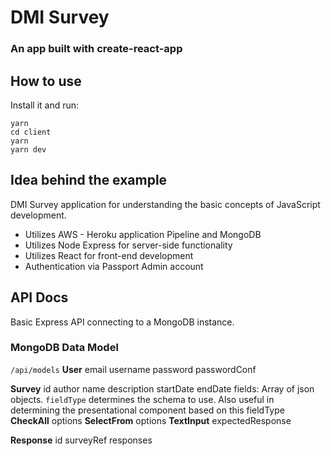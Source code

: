 # DMI Survey
### An app built with create-react-app

## How to use
Install it and run:

```
yarn
cd client
yarn
yarn dev
```

## Idea behind the example
DMI Survey application for understanding the basic concepts of JavaScript development.
* Utilizes AWS - Heroku application Pipeline and MongoDB
* Utilizes Node Express for server-side functionality
* Utilizes React for front-end development
* Authentication via Passport Admin account

## API Docs
Basic Express API connecting to a MongoDB instance.

### MongoDB Data Model
`/api/models`
__User__
  email
  username
  password
  passwordConf

__Survey__
    id
    author
    name
    description
    startDate
    endDate
    fields: Array of json objects. `fieldType` determines the schema to use.
        Also useful in determining the presentational component based on this fieldType
    __CheckAll__
        options
    __SelectFrom__
        options
    __TextInput__
        expectedResponse

__Response__
    id
    surveyRef
    responses